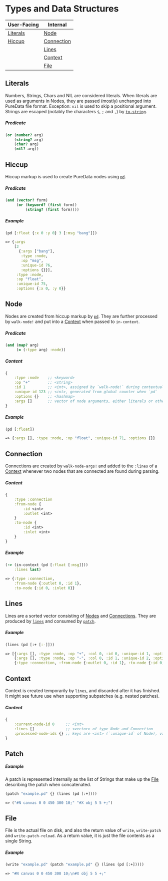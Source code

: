 # Types and Data Structures

| User-Facing           | Internal                  |
|-----------------------|---------------------------|
| [Literals](#Literals) | [Node](#Node)             |
| [Hiccup](#Hiccup)     | [Connection](#Connection) |
|                       | [Lines](#Lines)           |
|                       | [Context](#Context)       |
|                       | [File](#File)             |

## Literals

Numbers, Strings, Chars and NIL are considered literals.
When literals are used as arguments in Nodes, they are passed (mostly) unchanged into PureData file format.
    Exception: `nil` is used to skip a positional argument. Strings are escaped (notably the characters `$`, `;` and `,`) by [`to-string`](../src/clj_puredata/translate.clj#L157).

##### Predicate

```clojure
(or (number? arg)
    (string? arg)
    (char? arg)
    (nil? arg))
```

## Hiccup

Hiccup markup is used to create PureData nodes using [`pd`](functions.md#pd).

##### Predicate

```clojure
(and (vector? form)
     (or (keyword? (first form))
         (string? (first form))))
```

##### Example

```clojure
(pd [:float {:x 0 :y 0} 3 [:msg "bang"]])

=> {:args
    [3
      {:args ["bang"],
       :type :node,
       :op "msg",
       :unique-id 76,
       :options {}}],
     :type :node,
     :op "float",
     :unique-id 75,
     :options {:x 0, :y 0}}
```

## Node

Nodes are created from hiccup markup by [`pd`](functions.md#pd). They are further processed by `walk-node!` and put into a [Context](#context) when passed to `in-context`.

##### Predicate

```clojure
(and (map? arg)
     (= (:type arg) :node))
```

##### Content

```clojure
{
    :type :node    ;; <keyword>
    :op "+"        ;; <string>
    :id 1          ;; <int>, assigned by `walk-node!` during contextualization by `in-context`
    :unique-id 123 ;; <int>, generated from global counter when `pd`
    :options {}    ;; <hashmap>
    :args []       ;; vector of node arguments, either literals or other nodes
}
```

##### Example

```clojure
(pd [:float])

=> {:args [], :type :node, :op "float", :unique-id 71, :options {}}
```

## Connection

Connections are created by `walk-node-args!` and added to the `:lines` of a [Context](#context) whenever two nodes that are connected are found during parsing.

##### Content

```clojure
{
    :type :connection
    :from-node {
        :id <int>
        :outlet <int>
    }
    :to-node {
        :id <int>
        :inlet <int>
    }
}
```

##### Example

```clojure
(-> (in-context (pd [:float [:msg]])) 
    :lines last)
    
=> {:type :connection,
    :from-node {:outlet 0, :id 1},
    :to-node {:id 0, :inlet 0}}
```

## Lines

Lines are a sorted vector consisting of [Nodes](#node) and [Connections](#connection). They are produced by [`lines`](functions.md#lines) and consumed by [`patch`](functions.md#patch).

##### Example

```clojure
(lines (pd [:+ [:-]]))

=> [{:args [], :type :node, :op "+", :col 0, :id 0, :unique-id 1, :options {:y 45, :x 5}, :auto-layout true, :row 1}
    {:args [], :type :node, :op "-", :col 0, :id 1, :unique-id 2, :options {:y 5, :x 5}, :auto-layout true, :row 0}
    {:type :connection, :from-node {:outlet 0, :id 1}, :to-node {:id 0, :inlet 0}}]
```

## Context

Context is created temporarily by `lines`, and discarded after it has finished. It might see future use when supporting subpatches (e.g. nested patches).

##### Content

```clojure
{
    :current-node-id 0     ;; <int>
    :lines []              ;; <vector> of type Node and Connection
    :processed-node-ids {} ;; keys are <int> (`:unique-id` of Node), values are <int> (`:id` of Node)
}
```
## Patch

##### Example

A patch is represented internally as the list of Strings that make up the [File](#File) describing the patch when concatenated.

```clojure
(patch "example.pd" {} (lines (pd [:+])))

=> ("#N canvas 0 0 450 300 10;" "#X obj 5 5 +;")
```

## File

File is the actual file on disk, and also the return value of `write`, `write-patch` and `write-patch-reload`.
As a return value, it is just the file contents as a single String.

##### Example

```clojure
(write "example.pd" (patch "example.pd" {} (lines (pd [:+]))))

=> "#N canvas 0 0 450 300 10;\n#X obj 5 5 +;"

```
